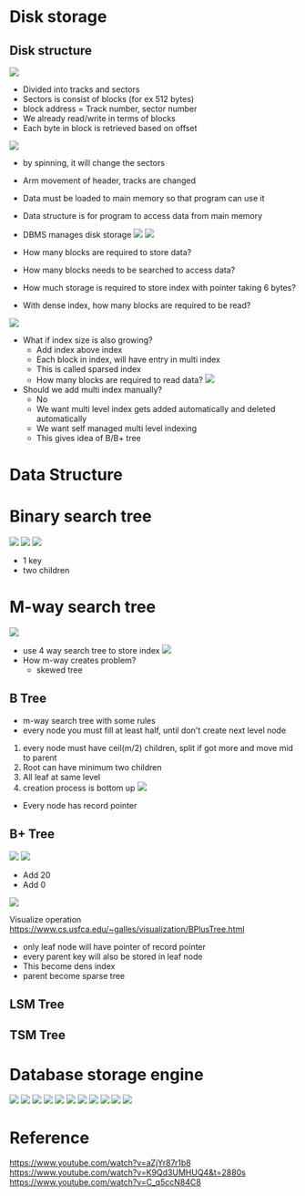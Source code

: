 # Disk storage
## Disk structure 
![](assets/disk-structure.png)
- Divided into tracks and sectors
- Sectors is consist of blocks (for ex 512 bytes)
- block address = Track number, sector number
- We already read/write in terms of blocks
- Each byte in block is retrieved based on offset

![](assets/disk-read.png)
- by spinning, it will change the sectors
- Arm movement of header, tracks are changed
- Data must be loaded to main memory so that program can use it
- Data structure is for program to access data from main memory
- DBMS manages disk storage 
![](assets/table.png)
![](assets/column.png)

- How many blocks are required to store data?
- How many blocks needs to be searched to access data?
- How much storage is required to store index with pointer taking 6 bytes?
- With dense index, how many blocks are required to be read?

![](assets/need-for-index.png)

- What if index size is also growing?
    - Add index above index
    - Each block in index, will have entry in multi index
    - This is called sparsed index
    - How many blocks are required to read data?
![](assets/multi-level-index.png)
- Should we add multi index manually?
    - No
    - We want multi level index gets added automatically and deleted automatically
    - We want self managed multi level indexing 
    - This gives idea of B/B+ tree    
# Data Structure
# Binary search tree
![](assets/binary-search-tree.png)
![](assets/bst-skewed.png)
![](assets/bst-time-complexity.png)
- 1 key
- two children
# M-way search tree
![](assets/4-way-tree.png)
- use 4 way search tree to store index
![](assets/4-way-tree-index.png)
- How m-way creates problem?
    - skewed tree
## B Tree
- m-way search tree with some rules
- every node you must fill at least half, until don't create next level node
1.  every node must have ceil(m/2) children, split if got more and move mid to parent
2. Root can have minimum two children
3. All leaf at same level
4. creation process is bottom up
![](assets/b-tree-index.png)
- Every node has record pointer
## B+ Tree

![](assets/b-plus-tree-order-5.png)
![](assets/b-plus-m-order.png)

- Add 20
- Add 0

![](assets/insert-b-plus.png)

Visualize operation https://www.cs.usfca.edu/~galles/visualization/BPlusTree.html

- only leaf node will have pointer of record pointer
- every parent key will also be stored in leaf node
- This become dens index
- parent become sparse tree
## LSM Tree
## TSM Tree
# Database storage engine
![](assets/db-engine.png)
![](assets/db-engine-2.png)
![](assets/my-isam.png)
![](assets/aria.png)
![](assets/inno-db.png)
![](assets/xtra-db.png)
![](assets/level-db.png)
![](assets/rocks-db.png)
![](assets/sql-lite.png)
![](assets/berkeley-db.png)
![](assets/db-engine-comparison.png)

# Reference
https://www.youtube.com/watch?v=aZjYr87r1b8
https://www.youtube.com/watch?v=K9Qd3UMHUQ4&t=2880s
https://www.youtube.com/watch?v=C_q5ccN84C8